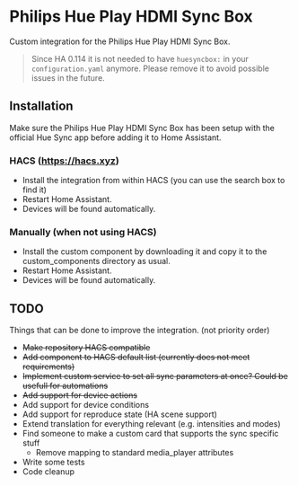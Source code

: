 # Philips Hue Play HDMI Sync Box

Custom integration for the Philips Hue Play HDMI Sync Box.

> Since HA 0.114 it is not needed to have `huesyncbox:` in your `configuration.yaml` anymore. Please remove it to avoid possible issues in the future.

## Installation

Make sure the Philips Hue Play HDMI Sync Box has been setup with the official Hue Sync app before adding it to Home Assistant.

### HACS (https://hacs.xyz)

* Install the integration from within HACS (you can use the search box to find it)
* Restart Home Assistant.
* Devices will be found automatically.

### Manually (when not using HACS)

* Install the custom component by downloading it and copy it to the custom_components directory as usual.
* Restart Home Assistant.
* Devices will be found automatically.

## TODO

Things that can be done to improve the integration.
(not priority order)

* ~~Make repository HACS compatible~~
* ~~Add component to HACS default list (currently does not meet requirements)~~
* ~~Implement custom service to set all sync parameters at once? Could be usefull for automations~~
* ~~Add support for device actions~~
* Add support for device conditions
* Add support for reproduce state (HA scene support)
* Extend translation for everything relevant (e.g. intensities and modes)
* Find someone to make a custom card that supports the sync specific stuff
  * Remove mapping to standard media_player attributes
* Write some tests
* Code cleanup
